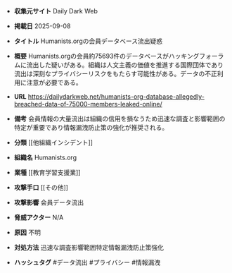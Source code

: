 - **収集元サイト**
Daily Dark Web

- **掲載日**
2025-09-08

- **タイトル**
Humanists.orgの会員データベース流出疑惑

- **概要**
Humanists.orgの会員約75693件のデータベースがハッキングフォーラムに流出した疑いがある。組織は人文主義の価値を推進する国際団体であり流出は深刻なプライバシーリスクをもたらす可能性がある。データの不正利用に注意が必要である。

- **URL**
https://dailydarkweb.net/humanists-org-database-allegedly-breached-data-of-75000-members-leaked-online/

- **備考**
会員情報の大量流出は組織の信用を損なうため迅速な調査と影響範囲の特定が重要であり情報漏洩防止策の強化が推奨される。

- **分類**
[[他組織インシデント]]

- **組織名**
Humanists.org

- **業種**
[[教育学習支援業]]

- **攻撃手口**
[[その他]]

- **攻撃影響**
会員データ流出

- **脅威アクター**
N/A

- **原因**
不明

- **対処方法**
迅速な調査影響範囲特定情報漏洩防止策強化

- **ハッシュタグ**
#データ流出 #プライバシー #情報漏洩
